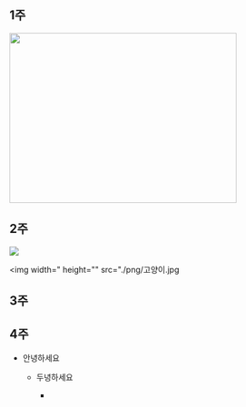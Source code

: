 

## 1주

   <img width="400" height="300" src="./dog.png"></img>
   
## 2주

   <img src="./png/2주차.png"></img>
   
   <img width=" height="" src="./png/고양이.jpg


## 3주

## 4주
   
   - 안녕하세요 
   
      - 두녕하세요
      
         - 
   
      
